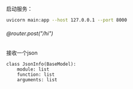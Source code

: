 启动服务：

```bash
uvicorn main:app --host 127.0.0.1 --port 8000
```

###### @router.post("/hi")

接收一个json

```
class JsonInfo(BaseModel):
    module: list
    function: list
    arguments: list
```